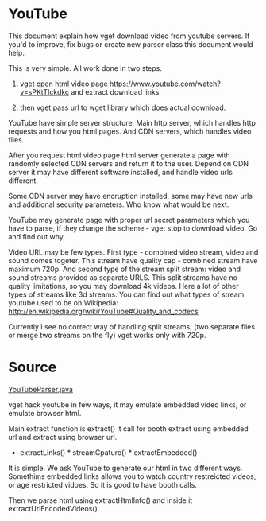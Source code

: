 # YouTube

This document explain how vget download video from youtube servers. If you'd to improve, fix bugs or create new parser class this document would help.

This is very simple. All work done in two steps.

1) vget open html video page https://www.youtube.com/watch?v=sPKtTIckdkc and extract download links

2) then vget pass url to wget library which does actual download.

YouTube have simple server structure. Main http server, which handles http requests and how you html pages. And CDN servers, which handles video files.

After you request html video page html server generate a page with randomly selected CDN servers and return it to the user. Depend on CDN server it may have different software installed, and handle video urls different.

Some CDN server may have encruption installed, some may have new urls and additional security parameters. Who know what would be next.

YouTube may generate page with proper url secret parameters which you have to parse, if they change the scheme - vget stop to download video. Go and find out why.

Video URL may be few types. First type - combined video stream, video and sound comes togeter. This stream have quality cap - combined stream have maximum 720p. And second type of the stream split stream: video and sound streams provided as separate URLS. This split streams have no quality limitations, so you may download 4k videos. Here a lot of other types of streams like 3d streams. You can find out what types of stream youtube used to be on Wikipedia: http://en.wikipedia.org/wiki/YouTube#Quality_and_codecs

Currently I see no correct way of handling split streams, (two separate files or merge two streams on the fly) vget works only with 720p.

# Source

[YouTubeParser.java](/src/main/java/com/github/axet/vget/vhs/YouTubeParser.java)

vget hack youtube in few ways, it may emulate embedded video links, or emulate browser html.

Main extract function is  extract() it call for booth extract using embedded url and extract using browser url.  

  *  extractLinks()
    * streamCpature()
    * extractEmbedded()

It is simple. We ask YouTube to generate our html in two different ways. Somethims embedded links allows you to watch country restreicted videos, or age restricted vidoes. So it is good to have booth calls.

Then we parse html using extractHtmlInfo() and inside it extractUrlEncodedVideos().
